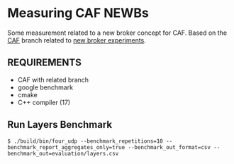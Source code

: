 # Measuring CAF NEWBs

Some measurement related to a new broker concept for CAF. Based on the [CAF](https://github.com/actor-framework/actor-framework/) branch related to [new broker experiments](https://github.com/actor-framework/actor-framework/tree/topic/new-broker-experiments).

## REQUIREMENTS

* CAF with related branch
* google benchmark
* cmake
* C++ compiler (17)


## Run Layers Benchmark

```
$ ./build/bin/four_udp --benchmark_repetitions=10 --benchmark_report_aggregates_only=true --benchmark_out_format=csv --benchmark_out=evaluation/layers.csv
```
